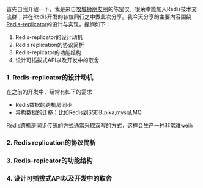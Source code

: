 首先自我介绍一下，我是来自[攻城狮朋友圈](http://www.moilioncircle.com/)的陈宝仪。很荣幸能加入Redis技术交流群；并在Redis开发的各位同行之中做此次分享。我今天分享的主要内容围绕[Redis-replicator](https://github.com/leonchen83/redis-replicator)的设计与实现，提纲如下：  

1. Redis-replicator的设计动机
2. Redis replication的协议简析
3. Redis-repicator的功能结构
4. 设计可插拔式API以及开发中的取舍

### 1. Redis-replicator的设计动机

在之前的开发中，经常有如下的需求  
* Redis数据的跨机房同步
* 异构数据的迁移；比如Redis到SSDB,pika,mysql,MQ

Redis跨机房同步传统的方式通常采取双写的方式，这样会生产一种非常难weih

### 2. Redis replication的协议简析

### 3. Redis-repicator的功能结构

### 4. 设计可插拔式API以及开发中的取舍
